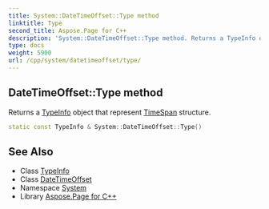 ```yaml
---
title: System::DateTimeOffset::Type method
linktitle: Type
second_title: Aspose.Page for C++
description: 'System::DateTimeOffset::Type method. Returns a TypeInfo object that represent TimeSpan structure in C++.'
type: docs
weight: 5900
url: /cpp/system/datetimeoffset/type/
---
```

## DateTimeOffset::Type method


Returns a [TypeInfo](../../typeinfo/) object that represent [TimeSpan](../../timespan/) structure.

```cpp
static const TypeInfo & System::DateTimeOffset::Type()
```

## See Also

* Class [TypeInfo](../../typeinfo/)
* Class [DateTimeOffset](../)
* Namespace [System](../../)
* Library [Aspose.Page for C++](../../../)
